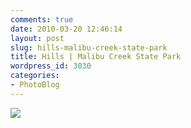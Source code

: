 ```yaml
---
comments: true
date: 2010-03-20 12:46:14
layout: post
slug: hills-malibu-creek-state-park
title: Hills | Malibu Creek State Park
wordpress_id: 3030
categories:
- PhotoBlog
---
```


![](http://ryanfitzer.com/main/wp-content/uploads/2010/03/2010-03-19-at-19-47-58-1.jpg)

